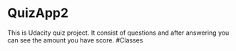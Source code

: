 # QuizApp2
This is Udacity quiz project.
It consist of questions and after answering you can see the amount you have score.
#Classes
